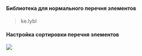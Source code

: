 #### Библиотека для нормального перечня элементов 
> ke.lybl   

#### Настройка сортировки перечня элементов
![](https://home/ilya/Изображения)
